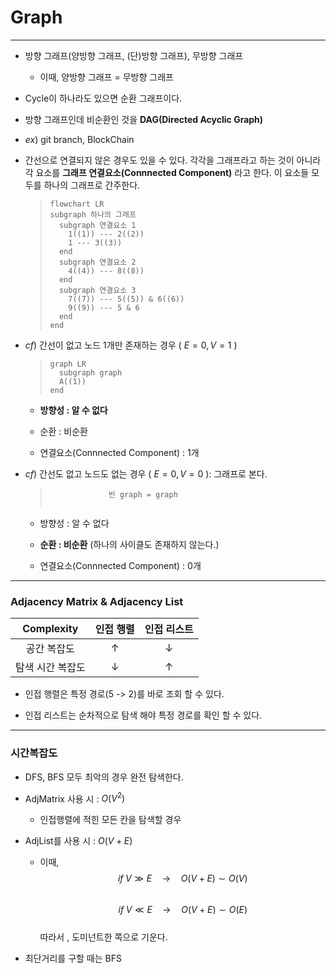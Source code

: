 # Graph
-----------------------------

- 방향 그래프(양방향 그래프, (단)방향 그래프), 무방향 그래프
  * 이때, 양방향 그래프 = 무방향 그래프

- Cycle이 하나라도 있으면 순환 그래프이다.

- 방향 그래프인데 비순환인 것을 **DAG(Directed Acyclic Graph)**

- $ex)$ git branch, BlockChain

- 간선으로 연결되지 않은 경우도 있을 수 있다. 각각을 그래프라고 하는 것이 아니라 각 요소를 **그래프 연결요소(Connnected Component)** 라고 한다. 이 요소들 모두를 하나의 그래프로 간주한다.
  > ```mermaid 
  > flowchart LR
  > subgraph 하나의 그래프
  >   subgraph 연결요소 1
  >     1((1)) --- 2((2))
  >     1 --- 3((3))
  >   end
  >   subgraph 연결요소 2
  >     4((4)) --- 8((8))
  >   end
  >   subgraph 연결요소 3
  >     7((7)) --- 5((5)) & 6((6))
  >     9((9)) --- 5 & 6
  >   end
  > end
  > ```

- $cf)$ 간선이 없고 노드 1개만 존재하는 경우 ( $E=0, V=1$ )
  > ```mermaid
  > graph LR
  >   subgraph graph
  >   A((1))
  > end
  > ```
  * **방향성 : 알 수 없다**
  
  * 순환 : 비순환

  * 연결요소(Connnected Component) : 1개
  
- $cf)$ 간선도 없고 노드도 없는 경우 ( $E=0, V=0$ ): 그래프로 본다.
  > ```
  >              빈 graph = graph
  > 
  > 
  > ```
  * 방향성 : 알 수 없다

  * **순환 : 비순환** (하나의 사이클도 존재하지 않는다.)

  * 연결요소(Connnected Component) : 0개
  
---------------------------
### Adjacency Matrix & Adjacency List

| Complexity |인접 행렬|인접 리스트|
|:-----------:|:--------:|:---------:|
|공간 복잡도| $\uparrow$ | $\downarrow$ |
|탐색 시간 복잡도| $\downarrow$ | $\uparrow$ |

- 인접 행렬은 특정 경로(5 -> 2)를 바로 조회 할 수 있다.

- 인접 리스트는 순차적으로 탐색 해야 특정 경로를 확인 할 수 있다.

---------------------------
### 시간복잡도

- DFS, BFS 모두 최악의 경우 완전 탐색한다.  

- AdjMatrix 사용 시 : $O(V^2)$
  * 인접행렬에 적힌 모든 칸을 탐색할 경우

- AdjList를 사용 시 : $O(V + E)$
  * 이때,   
    $$ if \; V \gg  E \quad \rightarrow \quad O(V + E) \sim O(V)$$  
    $$ if \; V \ll  E \quad \rightarrow \quad O(V + E) \sim O(E)$$  
    따라서 , 도미넌트한 쪽으로 기운다.    

- 최단거리를 구할 때는 BFS